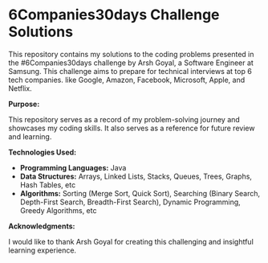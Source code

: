 # 6Companies30days Challenge Solutions

This repository contains my solutions to the coding problems presented in the #6Companies30days challenge by Arsh Goyal, a Software Engineer at Samsung. This challenge aims to prepare for technical interviews at top 6 tech companies. like Google, Amazon, Facebook, Microsoft, Apple, and Netflix. 

**Purpose:**

This repository serves as a record of my problem-solving journey and showcases my coding skills. It also serves as a reference for future review and learning.

**Technologies Used:**

* **Programming Languages:** Java
* **Data Structures:** Arrays, Linked Lists, Stacks, Queues, Trees, Graphs, Hash Tables, etc
* **Algorithms:** Sorting (Merge Sort, Quick Sort), Searching (Binary Search, Depth-First Search, Breadth-First Search), Dynamic Programming, Greedy Algorithms, etc

**Acknowledgments:**

I would like to thank Arsh Goyal for creating this challenging and insightful learning experience.
